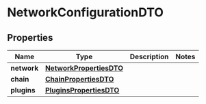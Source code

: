 

# NetworkConfigurationDTO


## Properties

| Name | Type | Description | Notes |
|------------ | ------------- | ------------- | -------------|
|**network** | [**NetworkPropertiesDTO**](NetworkPropertiesDTO.md) |  |  |
|**chain** | [**ChainPropertiesDTO**](ChainPropertiesDTO.md) |  |  |
|**plugins** | [**PluginsPropertiesDTO**](PluginsPropertiesDTO.md) |  |  |



